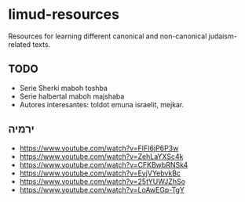 # limud-resources
Resources for learning different canonical and non-canonical judaism-related texts.

## TODO
- Serie Sherki maboh toshba
- Serie halbertal maboh majshaba
- Autores interesantes: toldot emuna israelit, mejkar.

## ירמיה


- https://www.youtube.com/watch?v=FIFI6jP6P3w
- https://www.youtube.com/watch?v=ZehLaYXSc4k
- https://www.youtube.com/watch?v=CFKBwbRNSk4
- https://www.youtube.com/watch?v=EyjVYebvkBc
- https://www.youtube.com/watch?v=25tYUWJZhSo
- https://www.youtube.com/watch?v=LoAwEGp-TgY
